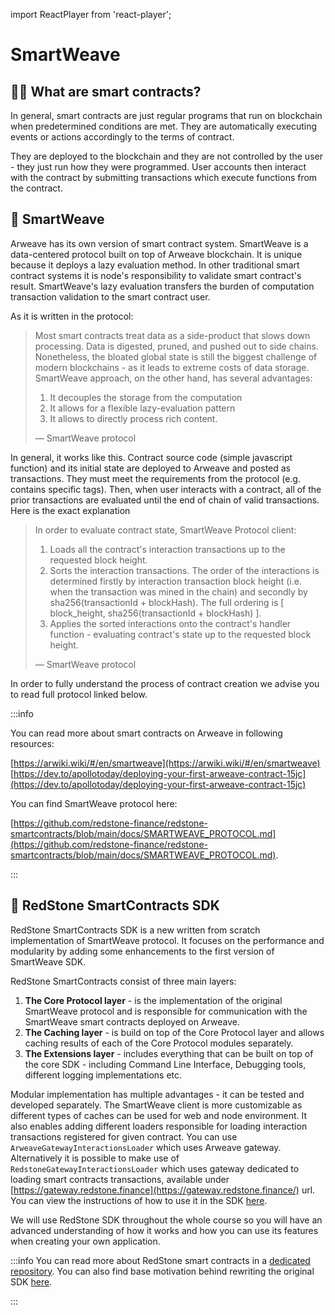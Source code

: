 import ReactPlayer from 'react-player';

# SmartWeave

## 🤝🏾 What are smart contracts?

In general, smart contracts are just regular programs that run on blockchain when predetermined conditions are met. They are automatically executing events or actions accordingly to the terms of contract.

They are deployed to the blockchain and they are not controlled by the user - they just run how they were programmed. User accounts then interact with the contract by submitting transactions which execute functions from the contract.

<ReactPlayer controls url="https://www.youtube.com/watch?v=ZE2HxTmxfrI" />

## 🧵 SmartWeave

Arweave has its own version of smart contract system. SmartWeave is a data-centered protocol built on top of Arweave blockchain. It is unique because it deploys a lazy evaluation method. In other traditional smart contract systems it is node's responsibility to validate smart contract's result. SmartWeave's lazy evaluation transfers the burden of computation transaction validation to the smart contract user.

As it is written in the protocol:

> Most smart contracts treat data as a side-product that slows down processing. Data is digested, pruned, and pushed out to side chains. Nonetheless, the bloated global state is still the biggest challenge of modern blockchains - as it leads to extreme costs of data storage. SmartWeave approach, on the other hand, has several advantages:
>
> 1. It decouples the storage from the computation
> 2. It allows for a flexible lazy-evaluation pattern
> 3. It allows to directly process rich content.
>
> — SmartWeave protocol

In general, it works like this. Contract source code (simple javascript function) and its initial state are deployed to Arweave and posted as transactions. They must meet the requirements from the protocol (e.g. contains specific tags). Then, when user interacts with a contract, all of the prior transactions are evaluated until the end of chain of valid transactions. Here is the exact explanation

> In order to evaluate contract state, SmartWeave Protocol client:
>
> 1. Loads all the contract's interaction transactions up to the requested block height.
> 2. Sorts the interaction transactions. The order of the interactions is determined firstly by interaction transaction block height (i.e. when the transaction was mined in the chain) and secondly by sha256(transactionId + blockHash). The full ordering is [ block_height, sha256(transactionId + blockHash) ].
> 3. Applies the sorted interactions onto the contract's handler function - evaluating contract's state up to the requested block height.
>
> — SmartWeave protocol

In order to fully understand the process of contract creation we advise you to read full protocol linked below.

:::info

You can read more about smart contracts on Arweave in following resources:

[https://arwiki.wiki/#/en/smartweave](https://arwiki.wiki/#/en/smartweave)
[https://dev.to/apollotoday/deploying-your-first-arweave-contract-15jc](https://dev.to/apollotoday/deploying-your-first-arweave-contract-15jc)

You can find SmartWeave protocol here:

[https://github.com/redstone-finance/redstone-smartcontracts/blob/main/docs/SMARTWEAVE_PROTOCOL.md](https://github.com/redstone-finance/redstone-smartcontracts/blob/main/docs/SMARTWEAVE_PROTOCOL.md).

:::

## 🧶 RedStone SmartContracts SDK

RedStone SmartContracts SDK is a new written from scratch implementation of SmartWeave protocol. It focuses on the performance and modularity by adding some enhancements to the first version of SmartWeave SDK.

RedStone SmartContracts consist of three main layers:

1. **The Core Protocol layer** - is the implementation of the original SmartWeave protocol and is responsible for communication with the SmartWeave smart contracts deployed on Arweave.
2. **The Caching layer** - is build on top of the Core Protocol layer and allows caching results of each of the Core Protocol modules separately.
3. **The Extensions layer** - includes everything that can be built on top of the core SDK - including Command Line Interface, Debugging tools, different logging implementations etc.

Modular implementation has multiple advantages - it can be tested and developed separately. The SmartWeave client is more customizable as different types of caches can be used for web and node environment. It also enables adding different loaders responsible for loading interaction transactions registered for given contract. You can use `ArweaveGatewayInteractionsLoader` which uses Arweave gateway. Alternatively it is possible to make use of `RedstoneGatewayInteractionsLoader` which uses gateway dedicated to loading smart contracts transactions, available under [https://gateway.redstone.finance](https://gateway.redstone.finance/) url. You can view the instructions of how to use it in the SDK [here](https://github.com/redstone-finance/redstone-smartcontracts#using-the-redstone-gateway).

We will use RedStone SDK throughout the whole course so you will have an advanced understanding of how it works and how you can use its features when creating your own application.

:::info
You can read more about RedStone smart contracts in a [dedicated repository](https://github.com/redstone-finance/redstone-smartcontracts). You can also find base motivation behind rewriting the original SDK [here](https://github.com/redstone-finance/redstone-smartcontracts/blob/main/docs/ROAD_MAP.md).

:::
